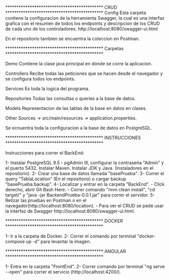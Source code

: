 ******************************************** CRUD ********************************************
Config
Esta carpeta contiene la configuracion de la herramienta Swagger, la cual es una interfaz grafica con
el resumen de todos los endpoints y descripcion de los CRUD de cada uno de los controladores.
http://localhost:8080/swagger-ui.html

En el repositorio tambien se encuentra la coleccion en Postman.

******************************************** Carpetas ********************************************

Demo
Contiene la clase java principal en donde se corre la aplicacion.

Controllers
Recibe todas las peticiones que se hacen desde el navegador y se configura todos los endpoints.

Services
Es toda la logica del programa.

Repositories
Todas las consultas o queries a la base de datos.

Models
Representacion de las tablas de la base en datos en clases.

Other Sources -> src/main/resources -> application.properties.

Se ecnuentra toda la configuracion a la base de datos en PostgreSQL.

******************************************** INSTRUCCIONES ********************************************

Instrucciones para correr el BackEnd:

1- Instalar PostgreSQL 9.5 - pgAdmin III, configurar la contraseña "Admin" y el puerto 5432. 
    Instalar Maven. Instalar JDK y Java. (Instaladores en el repositorio).
2- Crear una base de datos llamada "basePrueba".
3- Correr el query "TablaLocation" (En el repositorio) o cargar backup "basePrueba.backup".
4- Localizar y entrar en la carpeta "BackEnd".
    - Click derecho, abrir Git Bash Here.
    - Correr comando "mvn clean install", "cd target/" y "java -jar BackendPrueba-0.0.1.jar" para correr el servidor.
5- Relizar las pruebas en Postman o en el navegador(http://localhost:8080/location).
    - Para ver el CRUD se pede usar la interfaz de Swagger http://localhost:8080/swagger-ui.html.

******************************************** DOCKER ********************************************

1- Ir a la carpeta de Docker.
2- Correr el comando por terminal "docker-compose up -d" para levantar la imagen.

******************************************** ANGULAR ********************************************

1- Entra en la carpeta "FrontEnd".
2- Correr comando por terminal "ng serve --open" para correr el servicio (http://localhost:4200/).

